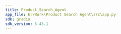 ```yaml
---
title: Product_Search_Agent
app_file: E:\Work\Product Search Agent\src\app.py
sdk: gradio
sdk_version: 5.43.1
---
```

